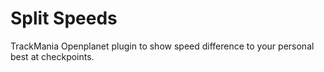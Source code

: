 # Split Speeds
TrackMania Openplanet plugin to show speed difference to your personal best at checkpoints.

